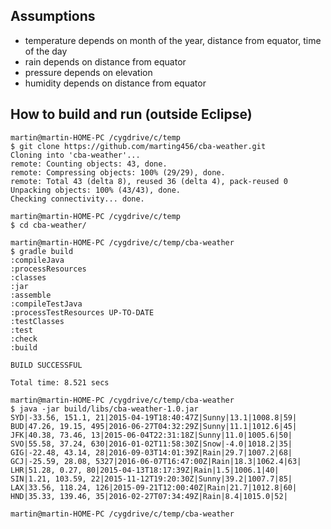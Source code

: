 ## Assumptions
- temperature depends on month of the year, distance from equator, time of the day
- rain depends on distance from equator
- pressure depends on elevation
- humidity depends on distance from equator

## How to build and run (outside Eclipse)
```
martin@martin-HOME-PC /cygdrive/c/temp
$ git clone https://github.com/marting456/cba-weather.git
Cloning into 'cba-weather'...
remote: Counting objects: 43, done.
remote: Compressing objects: 100% (29/29), done.
remote: Total 43 (delta 8), reused 36 (delta 4), pack-reused 0
Unpacking objects: 100% (43/43), done.
Checking connectivity... done.

martin@martin-HOME-PC /cygdrive/c/temp
$ cd cba-weather/

martin@martin-HOME-PC /cygdrive/c/temp/cba-weather
$ gradle build
:compileJava
:processResources
:classes
:jar
:assemble
:compileTestJava
:processTestResources UP-TO-DATE
:testClasses
:test
:check
:build

BUILD SUCCESSFUL

Total time: 8.521 secs

martin@martin-HOME-PC /cygdrive/c/temp/cba-weather
$ java -jar build/libs/cba-weather-1.0.jar
SYD|-33.56, 151.1, 21|2015-04-19T18:40:47Z|Sunny|13.1|1008.8|59|
BUD|47.26, 19.15, 495|2016-06-27T04:32:29Z|Sunny|11.1|1012.6|45|
JFK|40.38, 73.46, 13|2015-06-04T22:31:18Z|Sunny|11.0|1005.6|50|
SVO|55.58, 37.24, 630|2016-01-02T11:58:30Z|Snow|-4.0|1018.2|35|
GIG|-22.48, 43.14, 28|2016-09-03T14:01:39Z|Rain|29.7|1007.2|68|
GCJ|-25.59, 28.08, 5327|2016-06-07T16:47:00Z|Rain|18.3|1062.4|63|
LHR|51.28, 0.27, 80|2015-04-13T18:17:39Z|Rain|1.5|1006.1|40|
SIN|1.21, 103.59, 22|2015-11-12T19:20:30Z|Sunny|39.2|1007.7|85|
LAX|33.56, 118.24, 126|2015-09-21T12:00:40Z|Rain|21.7|1012.8|60|
HND|35.33, 139.46, 35|2016-02-27T07:34:49Z|Rain|8.4|1015.0|52|

martin@martin-HOME-PC /cygdrive/c/temp/cba-weather

```

